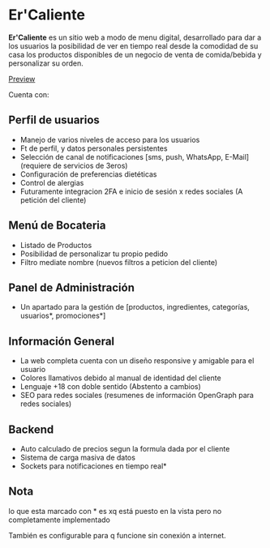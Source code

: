 # Er'Caliente 

**Er'Caliente** es un sitio web a modo de menu digital, desarrollado para dar a los usuarios la posibilidad de ver en tiempo real desde la comodidad de su casa los productos disponibles de un negocio de venta de comida/bebida y personalizar su orden.

[Preview](https://er-web-p46u.onrender.com)

Cuenta con:

## Perfil de usuarios

* Manejo de varios niveles de acceso para los usuarios 
* Ft de perfil, y datos personales persistentes 
* Selección de canal de notificaciones [sms, push, WhatsApp, E-Mail] (requiere de servicios de 3eros)
* Configuración de preferencias dietéticas 
* Control de alergias 
* Futuramente integracion 2FA e inicio de sesión x redes sociales (A petición del cliente)

## Menú de Bocateria

* Listado de Productos 
* Posibilidad de personalizar tu propio pedido 
* Filtro mediate nombre (nuevos filtros a peticion del cliente)

## Panel de Administración

* Un apartado para la gestión de [productos, ingredientes, categorías, usuarios\*, promociones\*]

## Información General

* La web completa cuenta con un diseño responsive y amigable para el usuario 
* Colores llamativos debido al manual de identidad del cliente 
* Lenguaje +18 con doble sentido (Abstento a cambios)
* SEO para redes sociales (resumenes de información OpenGraph para redes sociales)

## Backend

* Auto calculado de precios segun la formula dada por el cliente
* Sistema de carga masiva de datos
* Sockets para notificaciones en tiempo real*

## Nota

lo que esta marcado con * es xq está puesto en la vista pero no completamente implementado 


También es configurable para q funcione sin conexión a internet.